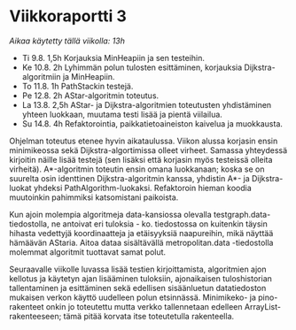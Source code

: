 # Viikkoraportti 3

_Aikaa käytetty tällä viikolla: 13h_

- Ti 9.8. 1,5h Korjauksia MinHeapiin ja sen testeihin.
- Ke 10.8. 2h Lyhimmän polun tulosten esittäminen, korjauksia 
Dijkstra-algoritmiin ja MinHeapiin.
- To 11.8. 1h PathStackin testejä.
- Pe 12.8. 2h AStar-algoritmin toteutus.
- La 13.8. 2,5h AStar- ja Dijkstra-algoritmien toteutusten yhdistäminen yhteen
luokkaan, muutama testi lisää ja pientä viilailua.
- Su 14.8. 4h Refaktorointia, paikkatietoaineiston kaivelua ja
muokkausta.

Ohjelman toteutus etenee hyvin aikataulussa. Viikon alussa korjasin ensin
minimikeossa sekä Dijkstra-algortimissa olleet virheet. Samassa 
yhteydessä kirjoitin näille lisää testejä (sen lisäksi että korjasin
myös testeissä olleita virheitä). A*-algoritmin toteutin ensin omana
luokkanaan; koska se on suurelta osin identtinen Dijkstra-algoritmin
kanssa, yhdistin A*- ja Dijkstra-luokat yhdeksi PathAlgorithm-luokaksi.
Refaktoroin hieman koodia muutoinkin pahimmiksi katsomistani paikoista.

Kun ajoin molempia algoritmeja data-kansiossa olevalla testgraph.data-
tiedostolla, ne antoivat eri tuloksia - ko. tiedostossa on kuitenkin
täysin hihasta vedettyjä koordinaatteja ja etäisyyksiä naapureihin, mikä
näyttää hämäävän AStaria. Aitoa dataa sisältävällä metropolitan.data -tiedostolla
molemmat algoritmit tuottavat samat polut.

Seuraavalle viikolle luvassa lisää testien kirjoittamista, algoritmien
ajon kellotus ja käytetyn ajan lisääminen tuloksiin, ajonaikaisen tuloshistorian
tallentaminen ja esittäminen sekä edellisen sisäänluetun datatiedoston
mukaisen verkon käyttö uudelleen polun etsinnässä. Minimikeko- ja pino-
rakenteet onkin jo toteutettu mutta verkko tallennetaan edelleen ArrayList-
rakenteeseen; tämä pitää korvata itse toteutetulla rakenteella.
